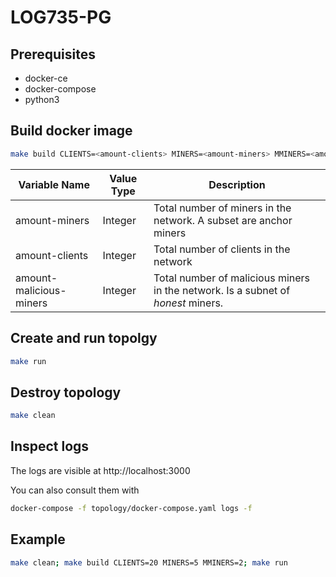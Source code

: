 # LOG735-PG

## Prerequisites
* docker-ce
* docker-compose
* python3

## Build docker image

```bash
make build CLIENTS=<amount-clients> MINERS=<amount-miners> MMINERS=<amount-malicious-miners>
```

Variable Name | Value Type | Description
--- | --- | ---
amount-miners | Integer | Total number of miners in the network. A subset are anchor miners
amount-clients | Integer | Total number of clients in the network
amount-malicious-miners | Integer | Total number of malicious miners in the network. Is a subnet of *honest* miners.

## Create and run topolgy

```bash
make run
```

## Destroy topology
```bash
make clean
```

## Inspect logs
The logs are visible at http://localhost:3000

You can also consult them with
```bash
docker-compose -f topology/docker-compose.yaml logs -f
```

## Example
```bash
make clean; make build CLIENTS=20 MINERS=5 MMINERS=2; make run
```
